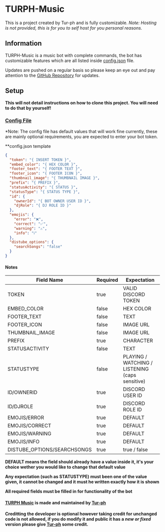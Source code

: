 # TURPH-Music

This is a project created by Tur-ph and is fully customizable. *Note: Hosting is not provided, this is for you to self host for you personal reasons.*

## Information

TURPH-Music is a music bot with complete commands, the bot has customizable features which are all listed inside [config.json](https://github.com/Tur-ph/TURPH-Music/blob/master/config.json) file.

Updates are pushed on a regular basis so please keep an eye out and pay attention to the [GitHub Repository](https://github.com/Tur-ph/TURPH-Music) for updates.


## Setup

**This will not detail instructions on how to clone this project. You will need to do that by yourself!**

### [Config File](https://github.com/Tur-ph/TURPH-Music/blob/master/config.json)

*Note: The config file has default values that will work fine currently, these are mainly optional requirements, you are expected to enter your bot token.

**config.json template

```json
{
  "token": "{ INSERT TOKEN }",
  "embed_color": "{ HEX COLOR }",
  "footer_text": "{ FOOTER TEXT }",
  "footer_icon": "{ FOOTER ICON }",
  "thumbnail_image": "{ THUMBNAIL IMAGE }",
  "prefix": "{ PREFIX }",
  "statusActivity": "{ STATUS }",
  "statusType": "{ STATUS TYPE }",
  "id": {
    "ownerId": "{ BOT OWNER USER ID }",
    "djRole": "{ DJ ROLE ID }"
  },
  "emojis": {
    "error": "❌",
    "correct": "✅",
    "warning": "⚠️",
    "info": "ℹ️"
  },
  "distube_options": {
    "searchSongs": "false"
  }
}
```

#### Notes

Field Name | Required | Expectation
--- | --- | ---
TOKEN | true | VALID DISCORD TOKEN
EMBED_COLOR | false | HEX COLOR
FOOTER_TEXT | false | TEXT
FOOTER_ICON | false | IMAGE URL
THUMBNAIL_IMAGE | false | IMAGE URL
PREFIX | true | CHARACTER
STATUSACTIVITY | false | TEXT
STATUSTYPE | false | PLAYING / WATCHING / LISTENING (caps sensitive)
ID/OWNERID | true | DISCORD USER ID
ID/DJROLE | true | DISCORD ROLE ID
EMOJIS/ERROR | true | DEFAULT
EMOJIS/CORRECT | true | DEFAULT
EMOJIS/WARNING | true | DEFAULT
EMOJIS/INFO | true | DEFAULT
DISTUBE_OPTIONS/SEARCHSONGS | true | true / false

**DEFAULT means the field should already have a value inside it, it's your choice wether you would like to change that default value**

**Any expectation (such as STATUSTYPE) must been one of the value given, it cannot be changed and it must he written exactly how it is shown**

**All required fields must be filled in for functionality of the bot**


#### [TURPH Music](https://github.com/Tur-ph/TURPH-Music) is made and maintained by [Tur-ph](https://github.com/Tur-ph)

#### Creditting the developer is optional however taking credit for unchanged code is not allowed, if you do modify it and public it has a *new or fixed* version please give [Tur-ph](https://github.com/Tur-ph) some credit.
